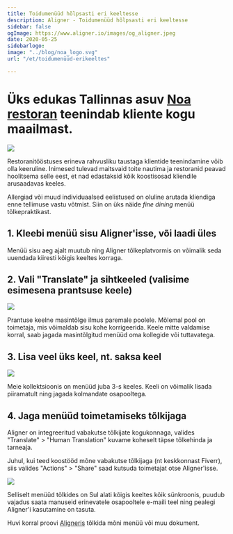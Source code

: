 ```yaml
---
title: Toidumenüüd hõlpsasti eri keeltesse
description: Aligner - Toidumenüüd hõlpsasti eri keeltesse
sidebar: false
ogImage: https://www.aligner.io/images/og_aligner.jpeg
date: 2020-05-25
sidebarlogo: 
image: "../blog/noa_logo.svg"
url: "/et/toidumenüüd-erikeeltes"

---
```

# Üks edukas Tallinnas asuv [Noa restoran](https://www.noaresto.ee/et/) teenindab kliente kogu maailmast.

![](/blog/2020-05-25-15-08-55.jpeg)

Restoranitööstuses erineva rahvusliku taustaga klientide teenindamine võib olla keeruline. Inimesed tulevad maitsvaid toite nautima ja restoranid peavad hoolitsema selle eest, et nad edastaksid kõik koostisosad kliendile arusaadavas keeles.

Allergiad või muud individuaalsed eelistused on oluline arutada kliendiga enne tellimuse vastu võtmist. Siin on üks näide _fine dining_ menüü tõlkepraktikast.

## 1. Kleebi menüü sisu Aligner'isse, või laadi üles

Menüü sisu aeg ajalt muutub ning Aligner tõlkeplatvormis on võimalik seda uuendada kiiresti kõigis keeltes korraga.

## 2. Vali "Translate" ja sihtkeeled (valisime esimesena prantsuse keele)

![](/blog/noa-restoran-french-menu.jpeg)

Prantuse keelne masintõlge ilmus paremale poolele. Mõlemal pool on toimetaja, mis võimaldab sisu kohe korrigeerida. Keele mitte valdamise korral, saab jagada masintõlgitud menüüd oma kollegide või tuttavatega. 

## 3. Lisa veel üks keel, nt. saksa keel

![](/blog/noa-resto-2-languages.jpeg)

Meie kollektsioonis on menüüd juba 3-s keeles. Keeli on võimalik lisada piiramatult ning jagada kolmandate osapooltega.

## 4. Jaga menüüd toimetamiseks tõlkijaga

Aligner on integreeritud vabakutse tõlkijate kogukonnaga, valides "Translate" > "Human Translation" kuvame koheselt täpse tõlkehinda ja tarneaja.

Juhul, kui teed koostööd mõne vabakutse tõlkijaga (nt keskkonnast Fiverr), siis valides "Actions" > "Share" saad kutsuda toimetajat otse Aligner'isse.

![](/blog/fiverr-german.jpeg)

Selliselt menüüd tõlkides on Sul alati kõigis keeltes kõik sünkroonis, puudub vajadus saata manuseid erinevatele osapooltele e-maili teel ning pealegi Aligner'i kasutamine on tasuta.

Huvi korral proovi [Aligneris](https://app.aligner.io/) tõlkida mõni menüü või muu dokument. 